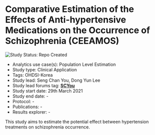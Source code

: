 Comparative Estimation of the Effects of Anti-hypertensive Medications on the Occurrence of Schizophrenia (CEEAMOS)
=============

<img src="https://img.shields.io/badge/Study%20Status-Repo%20Created-lightgray.svg" alt="Study Status: Repo Created">

- Analytics use case(s): Population Level Estimation
- Study type: Clinical Application
- Tags: OHDSI-Korea
- Study lead: Seng Chan You, Dong Yun Lee
- Study lead forums tag: **[SCYou](https://forums.ohdsi.org/u/SCYou)**
- Study start date: 29th March 2021
- Study end date: -
- Protocol: -
- Publications: -
- Results explorer: -

This study aims to estimate the potential effect between hypertension treatments on schizophrenia occurrence.

